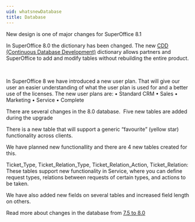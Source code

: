 ```yaml
---
uid: whatsnewDatabase
title: Database
---
```

New design is one of major changes for SuperOffice 8.1

In SuperOffice 8.0 the dictionary has been changed. The new [CDD (Continuous Database Development)](ContinuousDatabase.md) dictionary allows partners and SuperOffice to add and modify tables without rebuilding the entire product.

 

In SuperOffice 8 we have introduced a new user plan. That will give our user an easier understanding of what the user plan is used for and a better use of the licenses. The new user plans are:
• Standard CRM
• Sales
• Marketing
• Service
• Complete  

There are several changes in the 8.0 database.  Five new tables are added during the upgrade

There is a new table that will support a generic “favourite” (yellow star) functionality across clients.

We have planned new functionallity and there are 4 new tables created for this.

Ticket\_Type, Ticket\_Relation\_Type, Ticket\_Relation\_Action, Ticket\_Relation: These tables support new functionality in Service, where you can define request types, relations between requests of certain types, and actions to be taken.

We have also added new fields on several tables and increased field length on others.

Read more about changes in the database from [7.5 to 8.0](Table%20changes%20from%207.5%20to%208.0.md)